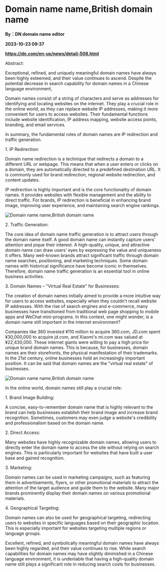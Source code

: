 # Domain name name,British domain name
**By：DN domain name editor**

**2023-10-23 09:37**

**https://dn.com/en-us/news/detail-508.html**

Abstract:

Exceptional, refined, and uniquely meaningful domain names have always been highly esteemed, and their value continues to ascend. Despite the potential decrease in search capability for domain names in a Chinese language environment,

Domain names consist of a string of characters and serve as addresses for identifying and locating websites on the internet. They play a crucial role in the online world, as they can replace website IP addresses, making it more convenient for users to access websites. Their fundamental functions include website identification, IP address mapping, website access points, branding, and email services.

In summary, the fundamental roles of domain names are IP redirection and traffic generation.

1\. IP Redirection:

Domain name redirection is a technique that redirects a domain to a different URL or webpage. This means that when a user enters or clicks on a domain, they are automatically directed to a predefined destination URL. It is commonly used for brand redirection, regional website redirection, and content updates.

IP redirection is highly important and is the core functionality of domain names. It provides websites with flexible management and the ability to direct traffic. For brands, IP redirection is beneficial in enhancing brand image, improving user experience, and maintaining search engine rankings.

![Domain name name,British domain name](https://static.loupan.com/dn/upload/image/2023-10-23/a61f9e67da0043d5a72b7b101748ecf7.png)

2\. Traffic Generation:

The core idea of domain name traffic generation is to attract users through the domain name itself. A good domain name can instantly capture users' attention and pique their interest. A high-quality, unique, and attractive domain name can draw users' eyes by expressing the value and uniqueness it offers. Many well-known brands attract significant traffic through domain name searches, positioning, and marketing techniques. Some domain names with historical significance have become iconic in themselves. Therefore, domain name traffic generation is an essential tool in online business activities.

3\. Domain Names – "Virtual Real Estate" for Businesses:

The creation of domain names initially aimed to provide a more intuitive way for users to access websites, especially when they couldn't recall website IP addresses. With the rise of search engines and e-commerce, many businesses have transitioned from traditional web page shopping to mobile apps and WeChat mini-programs. In this context, one might wonder, is a domain name still important in the internet environment?

Companies like 360 invested ¥110 million to acquire 360.com, JD.com spent ¥30,000,000 to acquire jd.com, and Xiaomi's mi.com was valued at ¥22,430,000. These internet giants were willing to pay a high price for unique brand domain names. This is because, for businesses, domain names are their storefronts, the physical manifestation of their trademarks. In the 21st century, online businesses hold an increasingly important position. It can be said that domain names are the "virtual real estate" of businesses.

![Domain name name,British domain name](https://static.loupan.com/dn/upload/image/2023-10-23/727490cd59e54ed7818dccf141a81177.png)

In the online world, domain names still play a crucial role:

1\. Brand Image Building:

A concise, easy-to-remember domain name that is highly relevant to the brand can help businesses establish their brand image and increase brand recognition. Sometimes, customers may even judge a website's credibility and professionalism based on the domain name.

2\. Direct Access:

Many websites have highly recognizable domain names, allowing users to directly enter the domain name to access the site without relying on search engines. This is particularly important for websites that have built a user base and gained recognition.

3\. Marketing:

Domain names can be used in marketing campaigns, such as featuring them in advertisements, flyers, or other promotional materials to attract the attention of the target audience and guide them to the website. Many major brands prominently display their domain names on various promotional materials.

4\. Geographical Targeting:

Domain names can also be used for geographical targeting, redirecting users to websites in specific languages based on their geographic location. This is especially important for websites targeting multiple regions or language groups.

Excellent, refined, and symbolically meaningful domain names have always been highly regarded, and their value continues to rise. While search capabilities for domain names may have slightly diminished in a Chinese language environment, it is undeniable that having a high-quality domain name still plays a significant role in reducing search costs for businesses.